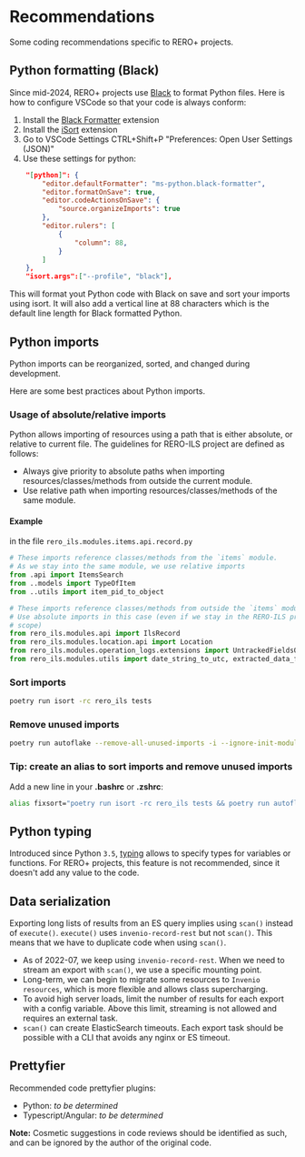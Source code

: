 # Recommendations

Some coding recommendations specific to RERO+ projects.

## Python formatting (Black)

Since mid-2024, RERO+ projects use [Black](https://black.readthedocs.io/en/stable/) to format Python files. Here is how to configure VSCode so that your code is always conform:

1. Install the [Black Formatter](https://marketplace.visualstudio.com/items?itemName=ms-python.black-formatter) extension
2. Install the [iSort](https://marketplace.visualstudio.com/items?itemName=ms-python.isort) extension
3. Go to VSCode Settings CTRL+Shift+P "Preferences: Open User Settings (JSON)"
4. Use these settings for python:

```json
    "[python]": {
        "editor.defaultFormatter": "ms-python.black-formatter",
        "editor.formatOnSave": true,
        "editor.codeActionsOnSave": {
            "source.organizeImports": true
        },
        "editor.rulers": [
            {
                "column": 88,
            }
        ]
    },
    "isort.args":["--profile", "black"],
```

This will format yout Python code with Black on save and sort your imports using isort. It will also add a vertical line at 88 characters which is the default line length for Black formatted Python.

## Python imports

Python imports can be reorganized, sorted, and changed during development.

Here are some best practices about Python imports.

### Usage of absolute/relative imports

Python allows importing of resources using a path that is either absolute, or relative to current file. The guidelines for RERO-ILS project are defined as follows:

* Always give priority to absolute paths when importing resources/classes/methods from outside the current module.
* Use relative path when importing resources/classes/methods of the same module.

#### Example

in the file `rero_ils.modules.items.api.record.py`

```python
# These imports reference classes/methods from the `items` module.
# As we stay into the same module, we use relative imports
from .api import ItemsSearch
from ..models import TypeOfItem
from ..utils import item_pid_to_object

# These imports reference classes/methods from outside the `items` module.
# Use absolute imports in this case (even if we stay in the RERO-ILS project
# scope)
from rero_ils.modules.api import IlsRecord
from rero_ils.modules.location.api import Location
from rero_ils.modules.operation_logs.extensions import UntrackedFieldsOperationLogObserverExtension
from rero_ils.modules.utils import date_string_to_utc, extracted_data_from_ref
```

### Sort imports

```bash
poetry run isort -rc rero_ils tests
```

### Remove unused imports

```bash
poetry run autoflake --remove-all-unused-imports -i --ignore-init-module-imports -r .
```

### Tip: create an alias to sort imports and remove unused imports

Add a new line in your **.bashrc** or **.zshrc**:

```bash
alias fixsort="poetry run isort -rc rero_ils tests && poetry run autoflake --remove-all-unused-imports -i --ignore-init-module-imports -r ."
```

## Python typing

Introduced since Python `3.5`, [typing](https://docs.python.org/fr/3.10/library/typing.html)
allows to specify types for variables or functions. For RERO+ projects, this
feature is not recommended, since it doesn't add any value to the code.

## Data serialization

Exporting long lists of results from an ES query implies using `scan()` instead
of `execute()`. `execute()` uses `invenio-record-rest` but not `scan()`. This
means that we have to duplicate code when using `scan()`.

* As of 2022-07, we keep using `invenio-record-rest`. When we need to stream an
export with `scan()`, we use a specific mounting point.
* Long-term, we can begin to migrate some resources to `Invenio resources`,
which is more flexible and allows class supercharging.
* To avoid high server loads, limit the number of results for each export with
a config variable. Above this limit, streaming is not allowed and requires an
external task.
* `scan()` can create ElasticSearch timeouts. Each export task should be
possible with a CLI that avoids any nginx or ES timeout.

## Prettyfier

Recommended code prettyfier plugins:

* Python: *to be determined*
* Typescript/Angular: *to be determined*

**Note:** Cosmetic suggestions in code reviews should be identified as such, and
can be ignored by the author of the original code.
